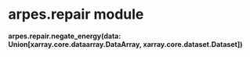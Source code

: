 # arpes.repair module

**arpes.repair.negate\_energy(data:
Union\[xarray.core.dataarray.DataArray, xarray.core.dataset.Dataset\])**
